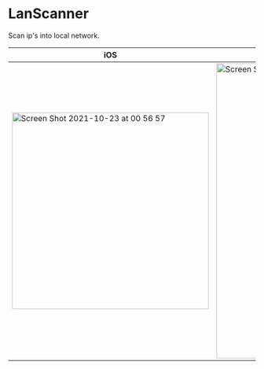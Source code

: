 # LanScanner

Scan ip's into local network.

| iOS  |  MacOS  |
| ------------------- | ------------------- |
| <img width="400" alt="Screen Shot 2021-10-23 at 00 56 57" src="https://user-images.githubusercontent.com/31082311/138541685-6554e766-887d-41cc-97c6-0e9a92a5fc4e.png"> |  <img width="600" alt="Screen Shot 2021-10-23 at 14 04 31" src="https://user-images.githubusercontent.com/31082311/138565345-f3b4bfe9-34e7-401c-8ba5-c7bc1ab712fe.png"> |
